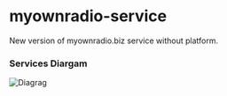 # myownradio-service
New version of myownradio.biz service without platform.

### Services Diargam
![Diagrag](https://github.com/pldin601/myownradio-service/blob/master/myownradio.png?raw=true)
